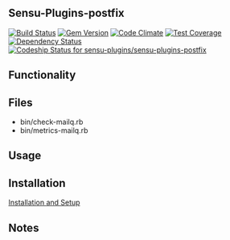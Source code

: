 ## Sensu-Plugins-postfix

[![Build Status](https://travis-ci.org/sensu-plugins/sensu-plugins-postfix.svg?branch=master)](https://travis-ci.org/sensu-plugins/sensu-plugins-postfix)
[![Gem Version](https://badge.fury.io/rb/sensu-plugins-postfix.svg)](http://badge.fury.io/rb/sensu-plugins-postfix)
[![Code Climate](https://codeclimate.com/github/sensu-plugins/sensu-plugins-postfix/badges/gpa.svg)](https://codeclimate.com/github/sensu-plugins/sensu-plugins-postfix)
[![Test Coverage](https://codeclimate.com/github/sensu-plugins/sensu-plugins-postfix/badges/coverage.svg)](https://codeclimate.com/github/sensu-plugins/sensu-plugins-postfix)
[![Dependency Status](https://gemnasium.com/sensu-plugins/sensu-plugins-postfix.svg)](https://gemnasium.com/sensu-plugins/sensu-plugins-postfix)
[![Codeship Status for sensu-plugins/sensu-plugins-postfix](https://codeship.com/projects/e597c620-e89b-0132-4dfc-62885e5c211b/status?branch=master)](https://codeship.com/projects/82844)

## Functionality

## Files
 * bin/check-mailq.rb
 * bin/metrics-mailq.rb

## Usage

## Installation

[Installation and Setup](https://github.com/sensu-plugins/documentation/blob/master/user_docs/installation_instructions.md)

## Notes
